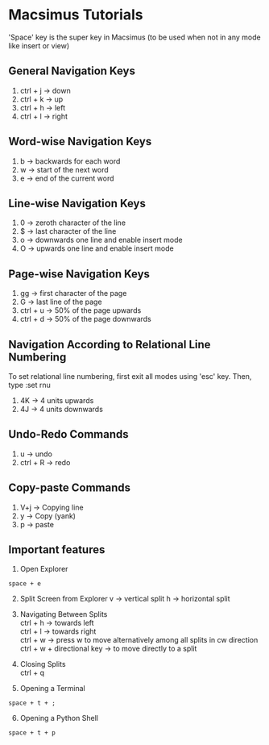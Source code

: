 # Macsimus Tutorials

'Space' key is the super key in Macsimus (to be used when not in any mode like insert or view)


## General Navigation Keys

1. ctrl + j -> down
2. ctrl + k -> up
3. ctrl + h -> left
4. ctrl + l -> right

## Word-wise Navigation Keys
 
1. b -> backwards for each word 
2. w -> start of the next word
3. e -> end of the current word

## Line-wise Navigation Keys

1. 0 -> zeroth character of the line
2. $ -> last character of the line
3. o -> downwards one line and enable insert mode
4. O -> upwards one line and enable insert mode

## Page-wise Navigation Keys 

1. gg -> first character of the page
2. G -> last line of the page
3. ctrl + u -> 50% of the page upwards
4. ctrl + d -> 50% of the page downwards

## Navigation According to Relational Line Numbering

To set relational line numbering, first exit all modes using 'esc' key. Then, type
:set rnu

1. 4K -> 4 units upwards
2. 4J -> 4 units downwards

## Undo-Redo Commands

1. u -> undo
2. ctrl + R -> redo


## Copy-paste Commands

1. V+j -> Copying line
2. y -> Copy (yank)
3. p -> paste 

## Important features

1. Open Explorer 
``` 
space + e
```

2. Split Screen from Explorer
v -> vertical split
h -> horizontal split

3. Navigating Between Splits <br>
ctrl + h -> towards left <br>
ctrl + l -> towards right <br>
ctrl + w -> press w to move alternatively among all splits in cw direction
ctrl + w + directional key -> to move directly to a split

4. Closing Splits <br>
ctrl + q

5. Opening a Terminal <br>
```
space + t + ;
```

6. Opening a Python Shell <br>
```
space + t + p
```




